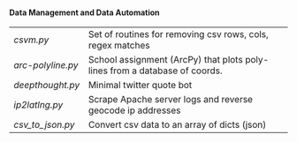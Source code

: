 #### Data Management and Data Automation </h4></th>
|                  |                                       |
|------------------|---------------------------------------|
|*csvm.py*         | Set of routines for removing csv rows, cols, regex matches|
|*arc-polyline.py* | School assignment (ArcPy) that plots poly-lines from a database of coords. | 
|*deepthought.py*  | Minimal twitter quote bot |
|*ip2latlng.py*    | Scrape Apache server logs and reverse geocode ip addresses |
|*csv_to_json.py*  | Convert csv data to an array of dicts (json) |






